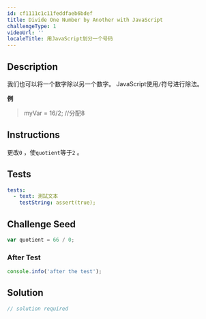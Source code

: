 ```yaml
---
id: cf1111c1c11feddfaeb6bdef
title: Divide One Number by Another with JavaScript
challengeType: 1
videoUrl: ''
localeTitle: 用JavaScript划分一个号码
---
```


## Description
<section id="description">我们也可以将一个数字除以另一个数字。 JavaScript使用<code>/</code>符号进行除法。 <p> <strong>例</strong> </p><blockquote> myVar = 16/2; //分配8 </blockquote></section>

## Instructions
<section id="instructions">更改<code>0</code> ，使<code>quotient</code>等于<code>2</code> 。 </section>

## Tests
<section id='tests'>

```yml
tests:
  - text: 測試文本
    testString: assert(true);

```

</section>

## Challenge Seed
<section id='challengeSeed'>

<div id='js-seed'>

```js
var quotient = 66 / 0;

```

</div>


### After Test
<div id='js-teardown'>

```js
console.info('after the test');
```

</div>

</section>

## Solution
<section id='solution'>

```js
// solution required
```
</section>

